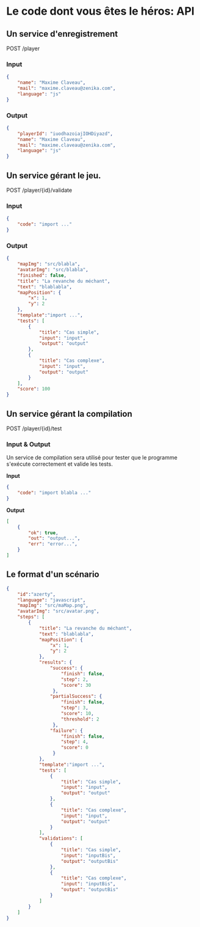 # Le code dont vous êtes le héros: API

## Un service d'enregistrement
POST /player

### Input

```json
{   
    "name": "Maxime Claveau",
    "mail": "maxime.claveau@zenika.com",
    "language": "js"
}
```

### Output

```json
{   
    "playerId": "iuodhazoiajIOHDiyazd",
    "name": "Maxime Claveau",
    "mail": "maxime.claveau@zenika.com",
    "language": "js"
}
```

## Un service gérant le jeu.
POST /player/{id}/validate

### Input

```json
{   
    "code": "import ..."
}
```

### Output

```json
{   
    "mapImg": "src/blabla",
    "avatarImg": "src/blabla",
    "finished": false,
    "title": "La revanche du méchant",
    "text": "blablabla",
    "mapPosition": {
        "x": 1,
        "y": 2
    },
    "template":"import ...",
    "tests": [
        {
            "title": "Cas simple",
            "input": "input",
            "output": "output"
        },
        {
            "title": "Cas complexe",
            "input": "input",
            "output": "output"
        }
    ],
    "score": 100
}
```

## Un service gérant la compilation
POST /player/{id}/test

### Input & Output

Un service de compilation sera utilisé pour tester que le programme s'exécute correctement et valide les tests.

**Input**
```json
{
    "code": "import blabla ..."
}
```

**Output**
```json
[
    {
        "ok": true,
        "out": "output...",
        "err": "error...",
    }
]
```

## Le format d'un scénario

```json
{
    "id":"azerty",
    "language": "javascript",
    "mapImg": "src/maMap.png",
    "avatarImg": "src/avatar.png",
    "steps": [
        {
            "title": "La revanche du méchant",
            "text": "blablabla",
            "mapPosition": {
                "x": 1,
                "y": 2
            },
            "results": {
                "success": {
                    "finish": false,
                    "step": 2,
                    "score": 30
                 },
                "partialSuccess": {
                    "finish": false,
                    "step": 3,
                    "score": 10,
                    "threshold": 2
                 },
                "failure": {
                    "finish": false,
                    "step": 4,
                    "score": 0
                 }
            },
            "template":"import ...",
            "tests": [
                {
                    "title": "Cas simple",
                    "input": "input",
                    "output": "output"
                },
                {
                    "title": "Cas complexe",
                    "input": "input",
                    "output": "output"
                }
            ],
            "validations": [
                {
                    "title": "Cas simple",
                    "input": "inputBis",
                    "output": "outputBis"
                },
                {
                    "title": "Cas complexe",
                    "input": "inputBis",
                    "output": "outputBis"
                }
            ]
        }
    ]
}
```

